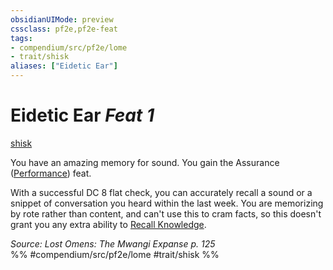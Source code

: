 ```yaml
---
obsidianUIMode: preview
cssclass: pf2e,pf2e-feat
tags:
- compendium/src/pf2e/lome
- trait/shisk
aliases: ["Eidetic Ear"]
---
```

# Eidetic Ear  *Feat 1*  
[shisk](../../rules/traits/shisk-lome.md)  


You have an amazing memory for sound. You gain the Assurance ([Performance](../skills.md#Performance)) feat.

With a successful DC 8 flat check, you can accurately recall a sound or a snippet of conversation you heard within the last week. You are memorizing by rote rather than content, and can't use this to cram facts, so this doesn't grant you any extra ability to [Recall Knowledge](../../rules/actions/recall-knowledge.md).

*Source: Lost Omens: The Mwangi Expanse p. 125*  
%% #compendium/src/pf2e/lome #trait/shisk %%